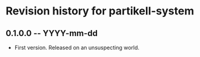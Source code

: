 # Revision history for partikell-system

## 0.1.0.0 -- YYYY-mm-dd

* First version. Released on an unsuspecting world.

